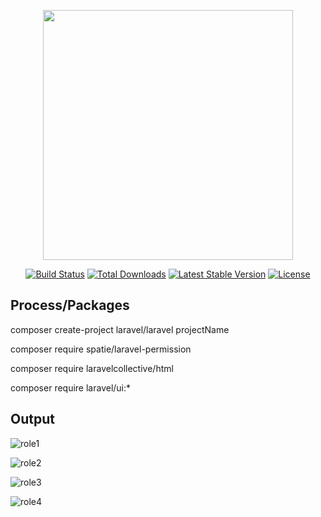 <p align="center"><a href="https://laravel.com" target="_blank"><img src="https://raw.githubusercontent.com/laravel/art/master/logo-lockup/5%20SVG/2%20CMYK/1%20Full%20Color/laravel-logolockup-cmyk-red.svg" width="400"></a></p>

<p align="center">
<a href="https://travis-ci.org/laravel/framework"><img src="https://travis-ci.org/laravel/framework.svg" alt="Build Status"></a>
<a href="https://packagist.org/packages/laravel/framework"><img src="https://img.shields.io/packagist/dt/laravel/framework" alt="Total Downloads"></a>
<a href="https://packagist.org/packages/laravel/framework"><img src="https://img.shields.io/packagist/v/laravel/framework" alt="Latest Stable Version"></a>
<a href="https://packagist.org/packages/laravel/framework"><img src="https://img.shields.io/packagist/l/laravel/framework" alt="License"></a>
</p>

## Process/Packages
composer create-project laravel/laravel projectName

composer require spatie/laravel-permission

composer require laravelcollective/html

composer require laravel/ui:*

## Output


![role1](https://user-images.githubusercontent.com/80118217/187037829-a063cdbf-3dc0-4b28-bc19-77d1da0b4dbf.JPG)





![role2](https://user-images.githubusercontent.com/80118217/187037845-319cdac3-ed44-41f5-8cea-bb18f18eb56b.JPG)



![role3](https://user-images.githubusercontent.com/80118217/187037847-04c41dde-d036-4129-bf33-97e9346353f2.JPG)


![role4](https://user-images.githubusercontent.com/80118217/187037848-a1c7310f-9b5d-427e-8ff6-1aa75aa61437.JPG)

